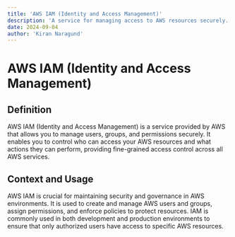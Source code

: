 ```yaml
---
title: 'AWS IAM (Identity and Access Management)'
description: 'A service for managing access to AWS resources securely.'
date: 2024-09-04
author: 'Kiran Naragund'
---
```


# AWS IAM (Identity and Access Management)

## Definition

AWS IAM (Identity and Access Management) is a service provided by AWS that
allows you to manage users, groups, and permissions securely. It enables you to
control who can access your AWS resources and what actions they can perform,
providing fine-grained access control across all AWS services.

## Context and Usage

AWS IAM is crucial for maintaining security and governance in AWS environments.
It is used to create and manage AWS users and groups, assign permissions, and
enforce policies to protect resources. IAM is commonly used in both development
and production environments to ensure that only authorized users have access to
specific AWS resources.
